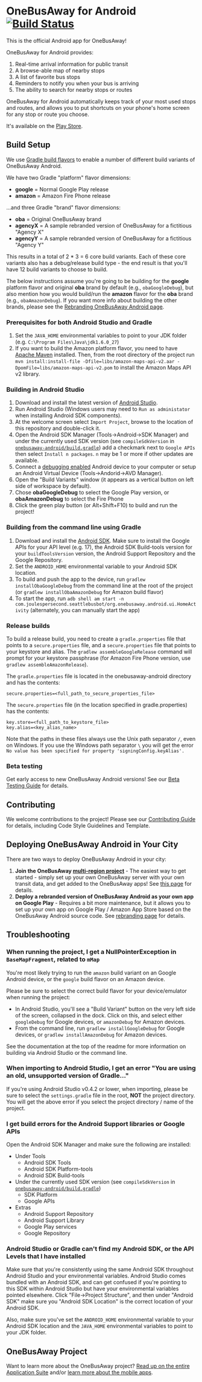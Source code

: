 # OneBusAway for Android [![Build Status](https://travis-ci.org/OneBusAway/onebusaway-android.svg?branch=master)](https://travis-ci.org/OneBusAway/onebusaway-android)

This is the official Android app for OneBusAway!

OneBusAway for Android provides:

1. Real-time arrival information for public transit
2. A browse-able map of nearby stops
3. A list of favorite bus stops
4. Reminders to notify you when your bus is arriving
5. The ability to search for nearby stops or routes

OneBusAway for Android automatically keeps track of your most used stops and routes, and allows you to put shortcuts on your phone's home screen for any stop or route you choose.

It's available on the [Play Store](https://play.google.com/store/apps/details?id=com.joulespersecond.seattlebusbot).

## Build Setup

We use [Gradle build flavors](http://developer.android.com/tools/building/configuring-gradle.html#workBuildVariants) to enable a number of different build variants of OneBusAway Android.

We have two Gradle "platform" flavor dimensions:

* **google** = Normal Google Play release
* **amazon** = Amazon Fire Phone release

...and three Gradle "brand" flavor dimensions:

* **oba** = Original OneBusAway brand
* **agencyX** = A sample rebranded version of OneBusAway for a fictitious "Agency X"
* **agencyY** = A sample rebranded version of OneBusAway for a fictitious "Agency Y"

This results in a total of 2 * 3 = 6 core build variants.  Each of these core variants also has a debug/release build type - the end result is that you'll have 12 build variants to choose to build.

The below instructions assume you're going to be building for the **google** platform flavor and original **oba** brand by default (e.g., `obaGoogleDebug`), but
also mention how you would build/run the **amazon** flavor for the **oba** brand (e.g., `obaAmazonDebug`).  If you want more info about building the other brands, please see the [Rebranding OneBusAway Android page](https://github.com/OneBusAway/onebusaway-android/blob/master/REBRANDING.md).

### Prerequisites for both Android Studio and Gradle

1. Set the `JAVA_HOME` environmental variables to point to your JDK folder (e.g. `C:\Program Files\Java\jdk1.6.0_27`)
2. If you want to build the Amazon platform flavor, you need to have [Apache Maven](http://maven.apache.org/download.cgi) installed.  Then, from the root directory of the project run `mvn install:install-file -Dfile=libs/amazon-maps-api-v2.aar -DpomFile=libs/amazon-maps-api-v2.pom` to install the Amazon Maps API v2 library.

### Building in Android Studio

1. Download and install the latest version of [Android Studio](http://developer.android.com/sdk/installing/studio.html).
2. Run Android Studio (Windows users may need to `Run as administator` when installing Android SDK components).
3. At the welcome screen select `Import Project`, browse to the location of this repository and double-click it.
4. Open the Android SDK Manager (Tools->Android->SDK Manager) and under the currently used SDK version (see `compileSdkVersion` in [`onebusaway-android/build.gradle`](onebusaway-android/build.gradle)) add a checkmark next to `Google APIs` then select `Install n packages`. `n` may be 1 or more if other updates are available.
5. Connect a [debugging enabled](https://developer.android.com/tools/device.html) Android device to your computer or setup an Android Virtual Device (Tools->Andorid->AVD Manager).
6. Open the "Build Variants" window (it appears as a vertical button on left side of workspace by default).
7. Chose **obaGoogleDebug** to select the Google Play version, or **obaAmazonDebug** to select the Fire Phone
6. Click the green play button (or Alt+Shift+F10) to build and run the project!

### Building from the command line using Gradle

1. Download and install the [Android SDK](http://developer.android.com/sdk/index.html). Make sure to install the Google APIs for your API level (e.g. 17), the Android SDK Build-tools version for your `buildToolsVersion` version, the Android Support Repository and the Google Repository.
2. Set the `ANDROID_HOME` environmental variable to your Android SDK location.
3. To build and push the app to the device, run `gradlew installObaGoogleDebug` from the command line at the root of the project (or `gradlew installObaAmazonDebug` for Amazon build flavor)
4. To start the app, run `adb shell am start -n com.joulespersecond.seattlebusbot/org.onebusaway.android.ui.HomeActivity` (alternately, you can manually start the app)

### Release builds

To build a release build, you need to create a `gradle.properties` file that points to a `secure.properties` file, and a `secure.properties` file that points to your keystore and alias. The `gradlew assembleGoogleRelease` command will prompt for your keystore passphrase (for Amazon Fire Phone version, use `gradlew assembleAmazonRelease`).

The `gradle.properties` file is located in the onebusaway-android directory and has the contents:
```
secure.properties=<full_path_to_secure_properties_file>
```

The `secure.properties` file (in the location specified in gradle.properties) has the contents:
```
key.store=<full_path_to_keystore_file>
key.alias=<key_alias_name>
```

Note that the paths in these files always use the Unix path separator `/`, even on Windows. If you use the Windows path separator `\` you will get the error `No value has been specified for property 'signingConfig.keyAlias'.`

### Beta testing

Get early access to new OneBusAway Android versions!  See our [Beta Testing Guide](https://github.com/OneBusAway/onebusaway-android/blob/master/BETA_TESTING.md) for details.

## Contributing

We welcome contributions to the project! Please see our [Contributing Guide](https://github.com/OneBusAway/onebusaway-android/blob/master/CONTRIBUTING.md) for details, including Code Style Guidelines and Template.

## Deploying OneBusAway Android in Your City

There are two ways to deploy OneBusAway Android in your city:

1. **Join the OneBusAway [multi-region project](https://github.com/OneBusAway/onebusaway/wiki/Multi-Region)** - The easiest way to get started - simply set up your own OneBusAway server with your own transit data, and get added to the OneBusAway apps!  See [this page](https://github.com/OneBusAway/onebusaway/wiki/Multi-Region) for details.
2. **Deploy a rebranded version of OneBusAway Android as your own app on Google Play** - Requires a bit more maintenance, but it allows you to set up your own app on Google Play / Amazon App Store based on the OneBusAway Android source code. See [rebranding page](https://github.com/OneBusAway/onebusaway-android/blob/master/REBRANDING.md) for details.

## Troubleshooting

### When running the project, I get a NullPointerException in `BaseMapFragment`, related to `mMap`

You're most likely trying to run the `amazon` build variant on an Google Android device, or the `google` build flavor on an Amazon device.

Please be sure to select the correct build flavor for your device/emulator when running the project:

* In Android Studio, you'll see a "Build Variant" button on the very left side of the screen, collapsed in the dock.  Click on this, and select either `googleDebug` for Google devices, or `amazonDebug` for Amazon devices.
* From the command line, run `gradlew installGoogleDebug` for Google devices, or `gradlew installAmazonDebug` for Amazon devices.

See the documentation at the top of the readme for more information on building via Android Studio or the command line.

### When importing to Android Studio, I get an error "You are using an old, unsupported version of Gradle..."

If you're using Android Studio v0.4.2 or lower, when importing, please be sure to select the `settings.gradle` file in the root, **NOT** the project directory.
You will get the above error if you select the project directory / name of the project.

### I get build errors for the Android Support libraries or Google APIs

Open the Android SDK Manager and make sure the following are installed:
* Under Tools
	* Android SDK Tools
	* Android SDK Platform-tools
	* Android SDK Build-tools
* Under the currently used SDK version (see `compileSdkVersion` in [`onebusaway-android/build.gradle`](onebusaway-android/build.gradle))
	* SDK Platform
	* Google APIs
* Extras
	* Android Support Repository
	* Android Support Library
	* Google Play services
	* Google Repository

### Android Studio or Gradle can't find my Android SDK, or the API Levels that I have installed

Make sure that you're consistently using the same Android SDK throughout Android Studio and your environmental variables.
Android Studio comes bundled with an Android SDK, and can get confused if you're pointing to this SDK within Android Studio
but have your environmental variables pointed elsewhere. Click "File->Project Structure", and then under "Android SDK"
make sure you "Android SDK Location" is the correct location of your Android SDK.

Also, make sure you've set the `ANDROID_HOME` environmental variable to your Android SDK location and
the `JAVA_HOME` environmental variables to point to your JDK folder.

## OneBusAway Project

Want to learn more about the OneBusAway project? [Read up on the entire Application Suite](https://github.com/OneBusAway/onebusaway-application-modules/wiki) and/or [learn more about the mobile apps](https://github.com/OneBusAway/onebusaway-application-modules/wiki/Mobile-App-Design-Considerations).
